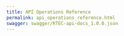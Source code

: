 ```yaml
---
title: API Operations Reference
permalink: api_operations_reference.html
swagger: swagger/RTEC-api-docs_1.0.0.json
---
```

